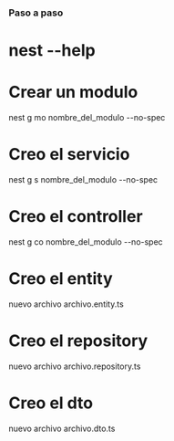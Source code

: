 ### Paso a paso

# nest --help

# Crear un modulo
  nest g mo nombre_del_modulo --no-spec

# Creo el servicio
  nest g s nombre_del_modulo --no-spec

# Creo el controller
  nest g co nombre_del_modulo --no-spec

# Creo el entity
  nuevo archivo archivo.entity.ts

# Creo el repository  
  nuevo archivo archivo.repository.ts

# Creo el dto
  nuevo archivo archivo.dto.ts

  